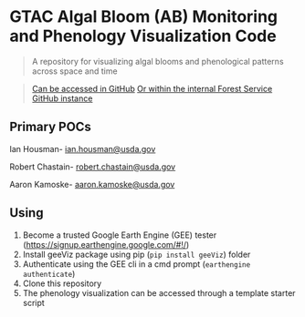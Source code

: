 # GTAC Algal Bloom (AB) Monitoring and Phenology Visualization Code
> A repository for visualizing algal blooms and phenological patterns across space and time

> [Can be accessed in GitHub](https://github.com/rcr-usfs/AlgalBlooms)
> [Or within the internal Forest Service GitHub instance](https://code.fs.usda.gov/forest-service/AlgalBlooms)


## Primary POCs

Ian Housman- ian.housman@usda.gov

Robert Chastain- robert.chastain@usda.gov

Aaron Kamoske- aaron.kamoske@usda.gov


## Using
1. Become a trusted Google Earth Engine (GEE) tester (<https://signup.earthengine.google.com/#!/>)
2. Install geeViz package using pip (`pip install geeViz`) 
folder
3. Authenticate using the GEE cli in a cmd prompt (`earthengine authenticate`)
4. Clone this repository
5. The phenology visualization can be accessed through a template starter script
